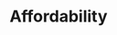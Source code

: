 ---
title: Affordability
excerpt: ''
deprecated: false
hidden: false
metadata:
  title: ''
  description: ''
  robots: index
next:
  description: ''
---